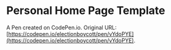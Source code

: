# Personal Home Page  Template

A Pen created on CodePen.io. Original URL: [https://codepen.io/electionboycott/pen/vYdoPYE](https://codepen.io/electionboycott/pen/vYdoPYE).

